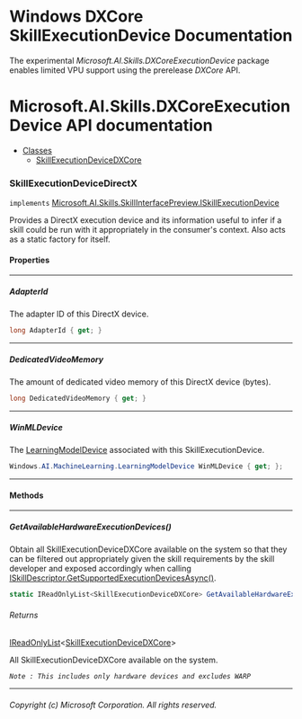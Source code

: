 # Windows DXCore SkillExecutionDevice Documentation

 The experimental *Microsoft.AI.Skills.DXCoreExecutionDevice* package enables limited VPU support using the prerelease *DXCore* API.

# Microsoft.AI.Skills.DXCoreExecutionDevice API documentation
+ [Classes](#Classes)
  + [SkillExecutionDeviceDXCore](#SkillExecutionDeviceDXCore)

### SkillExecutionDeviceDirectX <a name="SkillExecutionDeviceDirectX"></a>
``implements`` [Microsoft.AI.Skills.SkillInterfacePreview.ISkillExecutionDevice](../../../doc/Microsoft.AI.Skills.SkillInterfacePreview.md#ISkillExecutionDevice)

Provides a DirectX execution device and its information useful to infer if a skill could be run with it appropriately in the consumer's context. 
Also acts as a static factory for itself.

#### Properties
-----
##### AdapterId

The adapter ID of this DirectX device.

```csharp
long AdapterId { get; }
```
-----

##### DedicatedVideoMemory

The amount of dedicated video memory of this DirectX device (bytes).

```csharp
long DedicatedVideoMemory { get; }
```
-----

##### WinMLDevice

The [LearningModelDevice][LearningModelDevice] associated with this SkillExecutionDevice.

```csharp
Windows.AI.MachineLearning.LearningModelDevice WinMLDevice { get; };
```
-----

#### Methods
-----

##### GetAvailableHardwareExecutionDevices()

Obtain all SkillExecutionDeviceDXCore available on the system so that they can be filtered out appropriately given the 
skill requirements by the skill developer and exposed accordingly when calling 
[ISkillDescriptor.GetSupportedExecutionDevicesAsync()](../../../doc/Microsoft.AI.Skills.SkillInterfacePreview.md#ISkillDescriptor.GetSupportedExecutionDevicesAsync).

```csharp
static IReadOnlyList<SkillExecutionDeviceDXCore> GetAvailableHardwareExecutionDevices();
```

###### Returns
[IReadOnlyList][IReadOnlyList]<[SkillExecutionDeviceDXCore](#SkillExecutionDeviceDXCore)>

All SkillExecutionDeviceDXCore available on the system.

*``Note : This includes only hardware devices and excludes WARP``*

-----


[IReadOnlyList]: https://docs.microsoft.com/en-us/dotnet/api/system.collections.generic.ireadonlylist-1?view=netcore-2.2
[LearningModelDevice]: https://docs.microsoft.com/en-us/uwp/api/windows.ai.machinelearning.learningmodeldevice

###### Copyright (c) Microsoft Corporation. All rights reserved.